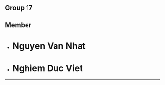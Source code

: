 ## Group 17

## Member
- # Nguyen Van Nhat
- # Nghiem Duc Viet

------------------------------------------------------------------
